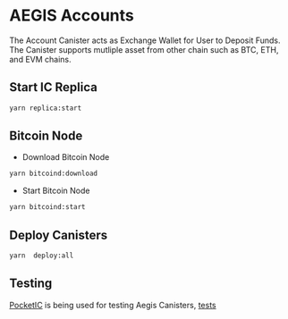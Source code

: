 # AEGIS Accounts

The Account Canister acts as Exchange Wallet for User to Deposit Funds. The Canister supports mutliple asset from other chain such as BTC, ETH, and EVM chains.

## Start IC Replica

```bash
yarn replica:start
```

## Bitcoin Node

- Download Bitcoin Node

```bash
yarn bitcoind:download
```

- Start Bitcoin Node

```bash
yarn bitcoind:start
```

## Deploy Canisters

```bash
yarn  deploy:all
```

## Testing

[PocketIC](https://github.com/dfinity/pocketic) is being used for testing Aegis Canisters, [tests](tests/accounts.spec.ts)
